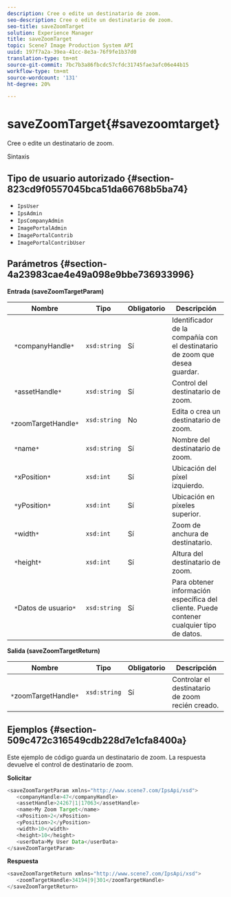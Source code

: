 ```yaml
---
description: Cree o edite un destinatario de zoom.
seo-description: Cree o edite un destinatario de zoom.
seo-title: saveZoomTarget
solution: Experience Manager
title: saveZoomTarget
topic: Scene7 Image Production System API
uuid: 197f7a2a-39ea-41cc-8e3a-76f9fe1b37d0
translation-type: tm+mt
source-git-commit: 7bc7b3a86fbcdc57cfdc31745fae3afc06e44b15
workflow-type: tm+mt
source-wordcount: '131'
ht-degree: 20%

---
```



# saveZoomTarget{#savezoomtarget}

Cree o edite un destinatario de zoom.

Sintaxis

## Tipo de usuario autorizado {#section-823cd9f0557045bca51da66768b5ba74}

* `IpsUser`
* `IpsAdmin`
* `IpsCompanyAdmin`
* `ImagePortalAdmin`
* `ImagePortalContrib`
* `ImagePortalContribUser`

## Parámetros {#section-4a23983cae4e49a098e9bbe736933996}

**Entrada (saveZoomTargetParam)**

| Nombre | Tipo | Obligatorio | Descripción |
|---|---|---|---|
| ` *`companyHandle`*` | `xsd:string` | Sí | Identificador de la compañía con el destinatario de zoom que desea guardar. |
| ` *`assetHandle`*` | `xsd:string` | Sí | Control del destinatario de zoom. |
| ` *`zoomTargetHandle`*` | `xsd:string` | No | Edita o crea un destinatario de zoom. |
| ` *`name`*` | `xsd:string` | Sí | Nombre del destinatario de zoom. |
| ` *`xPosition`*` | `xsd:int` | Sí | Ubicación del píxel izquierdo. |
| ` *`yPosition`*` | `xsd:int` | Sí | Ubicación en píxeles superior. |
| ` *`width`*` | `xsd:int` | Sí | Zoom de anchura de destinatario. |
| ` *`height`*` | `xsd:int` | Sí | Altura del destinatario de zoom. |
| ` *`Datos de usuario`*` | `xsd:string` | Sí | Para obtener información específica del cliente. Puede contener cualquier tipo de datos. |

**Salida (saveZoomTargetReturn)**

| Nombre | Tipo | Obligatorio | Descripción |
|---|---|---|---|
| ` *`zoomTargetHandle`*` | `xsd:string` | Sí | Controlar el destinatario de zoom recién creado. |

## Ejemplos {#section-509c472c316549cdb228d7e1cfa8400a}

Este ejemplo de código guarda un destinatario de zoom. La respuesta devuelve el control de destinatario de zoom.

**Solicitar**

```java
<saveZoomTargetParam xmlns="http://www.scene7.com/IpsApi/xsd">
   <companyHandle>47</companyHandle>
   <assetHandle>24267|1|17063</assetHandle>
   <name>My Zoom Target</name>
   <xPosition>2</xPosition>
   <yPosition>2</yPosition>
   <width>10</width>
   <height>10</height>
   <userData>My User Data</userData>
</saveZoomTargetParam>
```

**Respuesta**

```java
<saveZoomTargetReturn xmlns="http://www.scene7.com/IpsApi/xsd">
   <zoomTargetHandle>34194|9|301</zoomTargetHandle>
</saveZoomTargetReturn>
```

